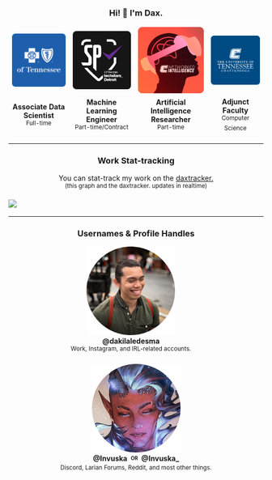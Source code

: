<h3 align="center" style="text-align: center"> Hi! 👋 I'm Dax. </h3>
<table align="center" style="text-align: center; border: none;">
    <tbody align="center" style="border: none;">
        <tr align="center" style="border: none;">
            <td align="center" style="border: none;"><img width="175vw" src="media/bcbst.png"></td>
            <td align="center" style="border: none;"><img width="175vw" src="media/sp1.png"></td>
            <td align="center" style="border: none;"><img width="175vw" src="media/nilab.png"></td>
            <td align="center" style="border: none;"><img width="175vw" src="media/utc.png"></td>
        </tr>
        <tr align="center" style="border: none;">
            <td align="center" style="border: none;">
                <b> Associate Data Scientist </b> <br>
                <sup> Full-time </sup>
            </td>
            <td align="center" style="border: none;">
                <b> Machine Learning Engineer </b> <br>
                <sup> Part-time/Contract </sup>
            </td>
            <td align="center" style="border: none;">
                <b> Artificial Intelligence Researcher </b> <br>
                <sup> Part-time </sup>
            </td>
            <td align="center" style="border: none;">
                <b> Adjunct Faculty </b> <br>
                <sup> Computer Science </sup>
            </td>
        </tr>
    </tbody>
</table>

---

<h3 align="center" style="text-align: center"> Work Stat-tracking </h3>

<p align="center" style="text-align: center"> You can stat-track my work on the <a href="https://dakilaledesma.github.io/">daxtracker.</a><br>
    <sup>(this graph and the daxtracker. updates in realtime)</sup></p>
<img src="https://dakilaledesma.github.io/public/heatmap.png">

---
<h3 align="center" style="text-align: center"> Usernames & Profile Handles </h3>

<div align="center">
  <span style="display: inline-block; margin-right: 20px; text-align: center;">
    <img width="175" src="media/self.png"><br>
    <b>@dakilaledesma</b><br>
    <sup>Work, Instagram, and IRL-related accounts.</sup>
  </span>
    <br>
    <br>
  <span style="display: inline-block; text-align: center;">
    <img width="175" src="media/dp.png"><br>
    <b>@Invuska</b> <sub><sup><b>OR</b></sup></sub> <b>@Invuska_</b><br>
    <sup>Discord, Larian Forums, Reddit, and most other things.</sup><br>
  </span>
</div>




<!--
**dakilaledesma/dakilaledesma** is a ✨ _special_ ✨ repository because its `README.md` (this file) appears on your GitHub profile.

Here are some ideas to get you started:

- 🔭 I’m currently working on ...
- 🌱 I’m currently learning ...
- 👯 I’m looking to collaborate on ...
- 🤔 I’m looking for help with ...
- 💬 Ask me about ...
- 📫 How to reach me: ...
- 😄 Pronouns: ...
- ⚡ Fun fact: ...


---

<h3 align="center" style="text-align: center"> Misc. </h3>

- Check out a tool I created for Baldur's Gate 3 featured both on Yahoo News and PC Gamer. <b><sup><sub>[<a href="https://sg.news.yahoo.com/baldurs-gate-3-tool-discovers-173603338.html?">Yahoo News</a>] [<a href="https://www.pcgamer.com/baldurs-gate-3-tool-discovers-theres-around-1888-characters-with-dialogue-in-the-gamethough-justice-for-karlach-was-actually-the-main-reason-it-was-made/">PC Gamer</a>]</sup></sub></b>

---

<h3 align="center" style="text-align: center"> Random Highlights </h3>
<table align="center" style="text-align: justify; border: none; vertical-align: top;">
    <tbody align="justify" style="border: none; vertical-align: top;">
        <tr align="justify" style="border: none; vertical-align: top;">
            <td align="justify" style="border: none; vertical-align: top;">
                <b><sup><sub>AN ARTICLE WRITTEN ABOUT ME ON [<a href="https://sg.news.yahoo.com/baldurs-gate-3-tool-discovers-173603338.html?">Yahoo News</a>] [<a href="https://www.pcgamer.com/baldurs-gate-3-tool-discovers-theres-around-1888-characters-with-dialogue-in-the-gamethough-justice-for-karlach-was-actually-the-main-reason-it-was-made/">PC Gamer</a>]</sub></sup></b>
<br>

<b>Baldur's Gate 3 tool discovers there's around 1,888 characters with dialogue in the game—though 'justice for Karlach was actually the main reason' it was made</b>
<br>
<img width="350vw" alt="Karlach and Tav in Baldur's Gate 3 share a tender moment, tieflings of opposing colours in a hazy city-scape." src="https://s.yimg.com/ny/api/res/1.2/Ftoef9p23ItmY80RFkkX5Q--/YXBwaWQ9aGlnaGxhbmRlcjt3PTI0MDA7aD0xMzUw/https://media.zenfs.com/en/pc_gamer_708/6a64c2fc2ce5cd4091d39a66f12774a5">
<br>
<b><sub>SMALL SNIPPET</sub></b>
<br>
<sub>
  ...They go by the name of Invuska on Reddit, GitHub, the Larian Forums and Discord, and they credit the BG3 Patch Dialogue Difference Tool's existence to a shared effort by other modders in the community. "The extractor (by Norbyte), multi-tool (ShinyHobo), dialog parser (roksik-dnd & anonymous collaborator), and the dialog difference tool (me)—all of the prior work is what made development of this tool (and many others) manageable."
<br>
  While Invuska mentions that without the collaborative effort this thing could've been easily "twice the amount of work", they've also got some compliments for Larian Studios itself. "Each line contained 'character codes' for which line was associated with which character and was structured in a way that I could fairly easily pick it apart … a data scientist loves nothing more than already very well structured and clean data to work with."
<br>
As for their own personal observations, Invuska's only just finished their first playthrough, which means they haven't been diving too deep into the script beyond a broad, numbers-based overview. Instead, they've been staggered—again—by how mammoth of a game Baldur's Gate 3 is...
</sub>
            </td>
        </tr>
    </tbody>
</table>

-->
